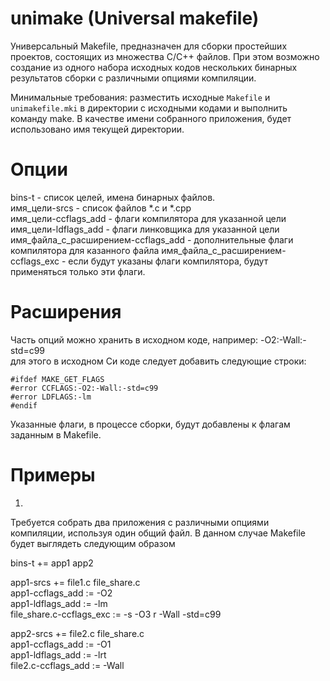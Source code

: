 # unimake (Universal makefile)

Универсальный Makefile, предназначен для сборки простейших проектов, состоящих из множества С/С++ файлов.
При этом возможно создание из одного набора исходных кодов нескольких бинарных результатов сборки с различными опциями компиляции.

Минимальные требования: разместить исходные `Makefile` и `unimakefile.mki` в директории с исходными кодами и выполнить команду make. В качестве имени собранного приложения, будет использовано имя текущей директории.

# Опции

bins-t - список целей, имена бинарных файлов.  
имя_цели-srcs - список файлов *.c и *.cpp  
имя_цели-ccflags_add -  флаги компилятора для указанной цели   
имя_цели-ldflags_add -  флаги линковщика для указанной цели  
имя_файла_с_расширением-ccflags_add - дополнительные флаги компилятора для казанного файла
имя_файла_с_расширением-ccflags_exc - если будут указаны флаги компилятора, будут применяться только эти флаги.    

# Расширения

Часть опций можно хранить в исходном коде, например: -O2:-Wall:-std=c99    
для этого в исходном Си коде следует добавить следующие строки:    
```
#ifdef MAKE_GET_FLAGS
#error CCFLAGS:-O2:-Wall:-std=c99
#error LDFLAGS:-lm
#endif
```
Указанные флаги, в процессе сборки, будут добавлены к флагам заданным в Makefile.   

# Примеры

1.  
Требуется собрать два приложения с различными опциями компиляции, используя один общий файл.
В данном случае Makefile будет выглядеть следующим образом

bins-t += app1 app2  

app1-srcs += file1.c file_share.c   
app1-ccflags_add := -O2  
app1-ldflags_add := -lm  
file_share.c-ccflags_exc := -s -O3 r -Wall -std=c99  

app2-srcs += file2.c file_share.c  
app1-ccflags_add := -O1  
app1-ldflags_add := -lrt  
file2.c-ccflags_add := -Wall  

